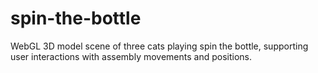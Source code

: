 # spin-the-bottle

WebGL 3D model scene of three cats playing spin the bottle, supporting user interactions with assembly movements and positions.
